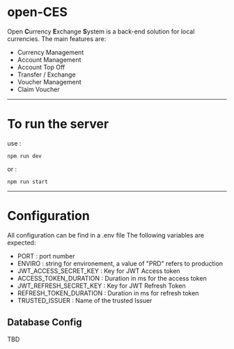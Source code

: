 # open-CES

Open **C**urrency **E**xchange **S**ystem is a back-end solution for local currencies. The main features are:

- Currency Management
- Account Management
- Account Top Off
- Transfer / Exchange
- Voucher Management
- Claim Voucher

---

# To run the server

use :

    npm run dev

or :

    npm run start

---

# Configuration

All configuration can be find in a .env file
The following variables are expected:

- PORT : port number
- ENVIRO : string for environement, a value of "PRD" refers to production
- JWT_ACCESS_SECRET_KEY : Key for JWT Access token
- ACCESS_TOKEN_DURATION : Duration in ms for the access token
- JWT_REFRESH_SECRET_KEY : Key for JWT Refresh Token
- REFRESH_TOKEN_DURATION : Duration in ms for refresh token
- TRUSTED_ISSUER : Name of the trusted Issuer

## Database Config

TBD
